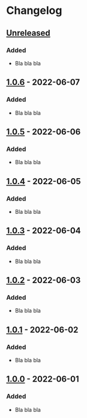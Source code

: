 # Changelog

## [Unreleased]

### Added
- Bla bla bla

## [1.0.6] - 2022-06-07

### Added
- Bla bla bla

## [1.0.5] - 2022-06-06

### Added
- Bla bla bla

## [1.0.4] - 2022-06-05

### Added
- Bla bla bla

## [1.0.3] - 2022-06-04

### Added
- Bla bla bla

## [1.0.2] - 2022-06-03

### Added
- Bla bla bla

## [1.0.1] - 2022-06-02

### Added
- Bla bla bla

## [1.0.0] - 2022-06-01

### Added
- Bla bla bla

[Unreleased]: https://github.com/n26/gradle-plugins/compare/1.0.6...HEAD
[1.0.6]: https://github.com/n26/gradle-plugins/compare/1.0.5...1.0.6
[1.0.5]: https://github.com/n26/gradle-plugins/compare/1.0.4...1.0.5
[1.0.4]: https://github.com/n26/gradle-plugins/compare/1.0.3...1.0.4
[1.0.3]: https://github.com/n26/gradle-plugins/compare/1.0.2...1.0.3
[1.0.2]: https://github.com/n26/gradle-plugins/compare/1.0.1...1.0.2
[1.0.1]: https://github.com/n26/gradle-plugins/compare/1.0.0...1.0.1
[1.0.0]: https://github.com/n26/gradle-plugins/releases/tag/1.0.0
